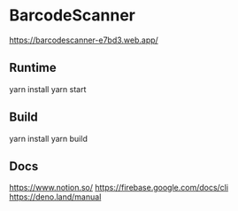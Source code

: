# BarcodeScanner

https://barcodescanner-e7bd3.web.app/

## Runtime

yarn install
yarn start

## Build

yarn install
yarn build

## Docs

https://www.notion.so/
https://firebase.google.com/docs/cli
https://deno.land/manual
